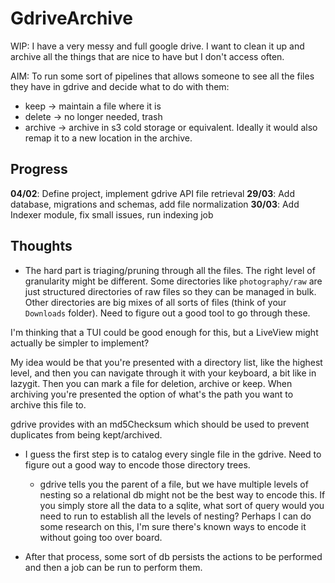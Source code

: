 # GdriveArchive
WIP: I have a very messy and full google drive. I want to clean it up and archive all the things that are nice to have but I don't access often.

AIM: To run some sort of pipelines that allows someone to see all the files they have in gdrive and decide what to do with them:
- keep -> maintain a file where it is
- delete -> no longer needed, trash
- archive -> archive in s3 cold storage or equivalent. Ideally it would also remap it to a new location in the archive.

## Progress
**04/02**: Define project, implement gdrive API file retrieval
**29/03**: Add database, migrations and schemas, add file normalization
**30/03**: Add Indexer module, fix small issues, run indexing job

## Thoughts
- The hard part is triaging/pruning through all the files. The right level of granularity might be different. Some directories like `photography/raw` are just structured directories of raw files so they can be managed in bulk. Other directories are big mixes of all sorts of files (think of your `Downloads` folder).
Need to figure out a good tool to go through these.

I'm thinking that a TUI could be good enough for this, but a LiveView might actually be simpler to implement?

My idea would be that you're presented with a directory list, like the highest level, and then you can navigate through it with your keyboard, a bit like in lazygit. Then you can mark a file for deletion, archive or keep. When archiving you're presented the option of what's the path you want to archive this file to.

gdrive provides with an md5Checksum which should be used to prevent duplicates from being kept/archived.

- I guess the first step is to catalog every single file in the gdrive. Need to figure out a good way to encode those directory trees.
  - gdrive tells you the parent of a file, but we have multiple levels of nesting so a relational db might not be the best way to encode this. If you simply store all the data to a sqlite, what sort of query would you need to run to establish all the levels of nesting? Perhaps I can do some research on this, I'm sure there's known ways to encode it without going too over board.

- After that process, some sort of db persists the actions to be performed and then a job can be run to perform them.
